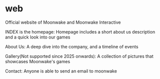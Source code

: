 # web
Official website of Moonwake and Moonwake Interactive

INDEX is the homepage:
Homepage includes a short about us description and a quick look into our games


About Us:
A deep dive into the company, and a timeline of events 

Gallery(Not supported since 2025 onwards):
A collection of pictures that showcases Moonwake's games

Contact:
Anyone is able to send an email to moonwake

